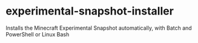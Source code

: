 # experimental-snapshot-installer
Installs the Minecraft Experimental Snapshot automatically, with Batch and PowerShell or Linux Bash
